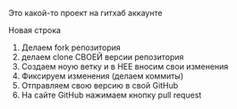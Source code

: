Это какой-то проект на гитхаб аккаунте

Новая строка 

1. Делаем fork репозитория
2. делаем clone СВОЕЙ версии репозитория
3. Создаем ноую ветку и в НЕЕ вносим свои изменения
4. Фиксируем изменения (делаем коммиты)
5. Отправляем свою версию в свой GitHub
6. На сайте GitHub нажимаем кнопку pull request

